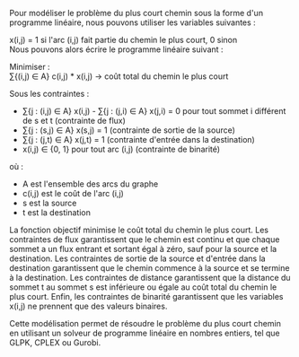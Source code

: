 Pour modéliser le problème du plus court chemin sous la forme d'un programme linéaire, nous pouvons utiliser les variables suivantes :

x(i,j) = 1 si l'arc (i,j) fait partie du chemin le plus court, 0 sinon<br>
Nous pouvons alors écrire le programme linéaire suivant :

Minimiser :<br>
∑{(i,j) ∈ A} c(i,j) * x(i,j) -> coût total du chemin le plus court<br>

Sous les contraintes :

- ∑{j : (i,j) ∈ A} x(i,j) - ∑{j : (j,i) ∈ A} x(j,i) = 0 pour tout sommet i différent de s et t (contrainte de flux)<br>
- ∑{j : (s,j) ∈ A} x(s,j) = 1 (contrainte de sortie de la source)<br>
- ∑{j : (j,t) ∈ A} x(j,t) = 1 (contrainte d'entrée dans la destination)<br>
- x(i,j) ∈ {0, 1} pour tout arc (i,j) (contrainte de binarité)<br>

où :

- A est l'ensemble des arcs du graphe<br>
- c(i,j) est le coût de l'arc (i,j)<br>
- s est la source<br>
- t est la destination<br>

La fonction objectif minimise le coût total du chemin le plus court. Les contraintes de flux garantissent que le chemin est continu et que chaque sommet a un flux entrant et sortant égal à zéro, sauf pour la source et la destination. Les contraintes de sortie de la source et d'entrée dans la destination garantissent que le chemin commence à la source et se termine à la destination. Les contraintes de distance garantissent que la distance du sommet t au sommet s est inférieure ou égale au coût total du chemin le plus court. Enfin, les contraintes de binarité garantissent que les variables x(i,j) ne prennent que des valeurs binaires.<br>

Cette modélisation permet de résoudre le problème du plus court chemin en utilisant un solveur de programme linéaire en nombres entiers, tel que GLPK, CPLEX ou Gurobi.